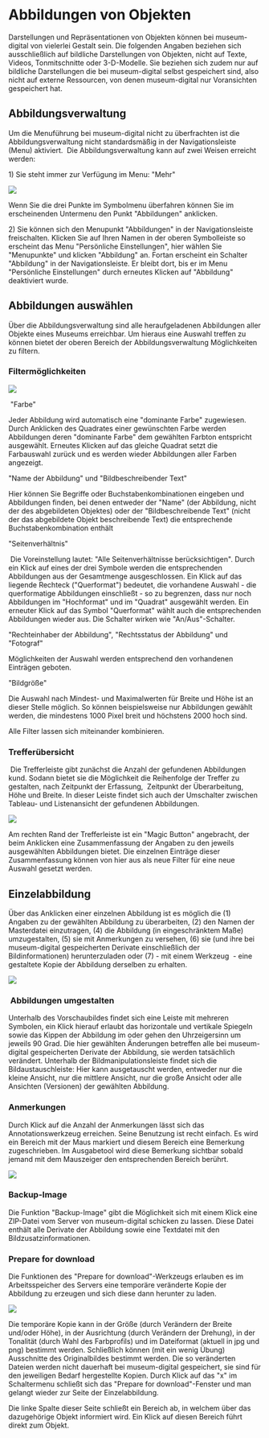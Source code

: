 Abbildungen von Objekten
========================

Darstellungen und Repräsentationen von Objekten können bei
museum-digital von vielerlei Gestalt sein. Die folgenden Angaben
beziehen sich ausschließlich auf bildliche Darstellungen von Objekten,
nicht auf Texte, Videos, Tonmitschnitte oder 3-D-Modelle. Sie beziehen
sich zudem nur auf bildliche Darstellungen die bei museum-digital selbst
gespeichert sind, also nicht auf externe Ressourcen, von denen
museum-digital nur Voransichten gespeichert hat.

Abbildungsverwaltung
--------------------

Um die Menuführung bei museum-digital nicht zu überfrachten ist die
Abbildungsverwaltung nicht standardsmäßig in der Navigationsleiste
(Menu) aktiviert.  Die Abbildungsverwaltung kann auf zwei Weisen
erreicht werden:

1\) Sie steht immer zur Verfügung im Menu: \"Mehr\"

![](../../assets/musdb/objects-edit/mehr_menu.jpg)

Wenn Sie die drei Punkte im Symbolmenu überfahren können Sie im
erscheinenden Untermenu den Punkt \"Abbildungen\" anklicken.

2\) Sie können sich den Menupunkt \"Abbildungen\" in der
Navigationsleiste freischalten. Klicken Sie auf Ihren Namen in der
oberen Symbolleiste so erscheint das Menu \"Persönliche Einstellungen\",
hier wählen Sie \"Menupunkte\" und klicken \"Abbildung\" an. Fortan
erscheint ein Schalter \"Abbildung\" in der Navigationsleiste. Er bleibt
dort, bis er im Menu \"Persönliche Einstellungen\" durch erneutes
Klicken auf \"Abbildung\" deaktiviert wurde.

Abbildungen auswählen
---------------------

Über die Abbildungsverwaltung sind alle heraufgeladenen Abbildungen
aller Objekte eines Museums erreichbar. Um hieraus eine Auswahl treffen
zu können bietet der oberen Bereich der Abbildungsverwaltung
Möglichkeiten zu filtern.

### Filtermöglichkeiten

![](../../assets/musdb/objects-edit/abbildungsverwaltung_menu.JPG)

 \"Farbe\"

Jeder Abbildung wird automatisch eine \"dominante Farbe\" zugewiesen.
Durch Anklicken des Quadrates einer gewünschten Farbe werden Abbildungen
deren \"dominante Farbe\" dem gewählten Farbton entspricht ausgewählt.
Erneutes Klicken auf das gleiche Quadrat setzt die Farbauswahl zurück
und es werden wieder Abbildungen aller Farben angezeigt.

\"Name der Abbildung\" und \"Bildbeschreibender Text\"

Hier können Sie Begriffe oder Buchstabenkombinationen eingeben und
Abbildungen finden, bei denen entweder der \"Name\" (der Abbildung,
nicht der des abgebildeten Objektes) oder der \"Bildbeschreibende Text\"
(nicht der das abgebildete Objekt beschreibende Text) die entsprechende
Buchstabenkombination enthält

\"Seitenverhältnis\"

 Die Voreinstellung lautet: \"Alle Seitenverhältnisse berücksichtigen\".
Durch ein Klick auf eines der drei Symbole werden die entsprechenden
Abbildungen aus der Gesamtmenge ausgeschlossen. Ein Klick auf das
liegende Rechteck (\"Querformat\") bedeutet, die vorhandene Auswahl -
die querformatige Abbildungen einschließt - so zu begrenzen, dass nur
noch Abbildungen im \"Hochformat\" und im \"Quadrat\" ausgewählt werden.
Ein erneuter Klick auf das Symbol \"Querformat\" wählt auch die
entsprechenden Abbildungen wieder aus. Die Schalter wirken wie
\"An/Aus\"-Schalter.

\"Rechteinhaber der Abbildung\", \"Rechtsstatus der Abbildung\" und
\"Fotograf\"

Möglichkeiten der Auswahl werden entsprechend den vorhandenen Einträgen
geboten.

\"Bildgröße\"

Die Auswahl nach Mindest- und Maximalwerten für Breite und Höhe ist an
dieser Stelle möglich. So können beispielsweise nur Abbildungen gewählt
werden, die mindestens 1000 Pixel breit und höchstens 2000 hoch sind.

Alle Filter lassen sich miteinander kombinieren.

### Trefferübersicht

 Die Trefferleiste gibt zunächst die Anzahl der gefundenen Abbildungen
kund. Sodann bietet sie die Möglichkeit die Reihenfolge der Treffer zu
gestalten, nach Zeitpunkt der Erfassung,  Zeitpunkt der Überarbeitung,
Höhe und Breite. In dieser Leiste findet sich auch der Umschalter
zwischen Tableau- und Listenansicht der gefundenen Abbildungen.

![](../../assets/musdb/objects-edit/twoviews.jpg)

Am rechten Rand der Trefferleiste ist ein \"Magic Button\" angebracht,
der beim Anklicken eine Zusammenfassung der Angaben zu den jeweils
ausgewählten Abbildungen bietet. Die einzelnen Einträge dieser
Zusammenfassung können von hier aus als neue Filter für eine neue
Auswahl gesetzt werden.

Einzelabbildung
---------------

Über das Anklicken einer einzelnen Abbildung ist es möglich die (1)
Angaben zu der gewählten Abbildung zu überarbeiten, (2) den Namen der
Masterdatei einzutragen, (4) die Abbildung (in eingeschränktem Maße)
umzugestalten, (5) sie mit Anmerkungen zu versehen, (6) sie (und ihre
bei museum-digital gespeicherten Derivate einschließlich der
Bildinformationen) herunterzuladen oder (7) - mit einem Werkzeug  - eine
gestaltete Kopie der Abbildung derselben zu erhalten.

![](../../assets/musdb/objects-edit/einzelabbildung.JPG)

###  Abbildungen umgestalten

Unterhalb des Vorschaubildes findet sich eine Leiste mit mehreren
Symbolen, ein Klick hierauf erlaubt das horizontale und vertikale
Spiegeln sowie das Kippen der Abbildung im oder gehen den Uhrzeigersinn
um jeweils 90 Grad. Die hier gewählten Änderungen betreffen alle bei
museum-digital gespeicherten Derivate der Abbildung, sie werden
tatsächlich verändert. Unterhalb der Bildmanipulationsleiste findet sich
die Bildaustauschleiste: Hier kann ausgetauscht werden, entweder nur die
kleine Ansicht, nur die mittlere Ansicht, nur die große Ansicht oder
alle Ansichten (Versionen) der gewählten Abbildung.

### Anmerkungen

Durch Klick auf die Anzahl der Anmerkungen lässt sich das
Annotationswerkzeug erreichen. Seine Benutzung ist recht einfach. Es
wird ein Bereich mit der Maus markiert und diesem Bereich eine Bemerkung
zugeschrieben. Im Ausgabetool wird diese Bemerkung sichtbar sobald
jemand mit dem Mauszeiger den entsprechenden Bereich berührt.

![](../../assets/musdb/objects-edit/annotation.jpg)

### Backup-Image

Die Funktion \"Backup-Image\" gibt die Möglichkeit sich mit einem Klick
eine ZIP-Datei vom Server von museum-digital schicken zu lassen. Diese
Datei enthält alle Derivate der Abbildung sowie eine Textdatei mit den
Bildzusatzinformationen.

### Prepare for download

Die Funktionen des \"Prepare for download\"-Werkzeugs erlauben es im
Arbeitsspeicher des Servers eine temporäre veränderte Kopie der
Abbildung zu erzeugen und sich diese dann herunter zu laden.

![](../../assets/musdb/objects-edit/gretchen.jpg)

Die temporäre Kopie kann in der Größe (durch Verändern der Breite
und/oder Höhe), in der Ausrichtung (durch Verändern der Drehung), in der
Tonalität (durch Wahl des Farbprofils) und im Dateiformat (aktuell in
jpg und png) bestimmt werden. Schließlich können (mit ein wenig Übung)
Ausschnitte des Originalbildes bestimmt werden. Die so veränderten
Dateien werden nicht dauerhaft bei museum-digital gespeichert, sie sind
für den jeweiligen Bedarf hergestellte Kopien. Durch Klick auf das \"x\"
im Schaltermenu schließt sich das \"Prepare for download\"-Fenster und
man gelangt wieder zur Seite der Einzelabbildung.

Die linke Spalte dieser Seite schließt ein Bereich ab, in welchem über
das dazugehörige Objekt informiert wird. Ein Klick auf diesen Bereich
führt direkt zum Objekt.

 
